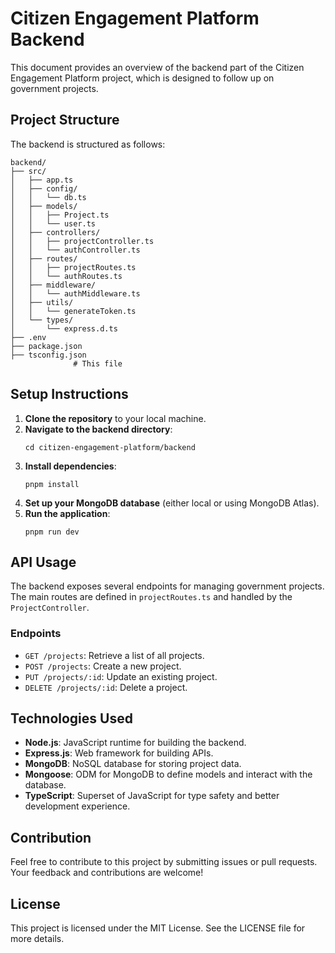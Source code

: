 # Citizen Engagement Platform Backend

This document provides an overview of the backend part of the Citizen Engagement Platform project, which is designed to follow up on government projects.

## Project Structure

The backend is structured as follows:

```
backend/
├── src/
│   ├── app.ts
│   ├── config/
│   │   └── db.ts
│   ├── models/
│   │   ├── Project.ts
│   │   └── user.ts
│   ├── controllers/
│   │   ├── projectController.ts
│   │   └── authController.ts
│   ├── routes/
│   │   ├── projectRoutes.ts
│   │   └── authRoutes.ts
│   ├── middleware/
│   │   └── authMiddleware.ts
│   ├── utils/
│   │   └── generateToken.ts
│   └── types/
│       └── express.d.ts
├── .env
├── package.json
├── tsconfig.json
              # This file
```

## Setup Instructions

1. **Clone the repository** to your local machine.
2. **Navigate to the backend directory**:
   ```
   cd citizen-engagement-platform/backend
   ```
3. **Install dependencies**:
   ```
   pnpm install
   ```
4. **Set up your MongoDB database** (either local or using MongoDB Atlas).
5. **Run the application**:
   ```
   pnpm run dev
   ```

## API Usage

The backend exposes several endpoints for managing government projects. The main routes are defined in `projectRoutes.ts` and handled by the `ProjectController`.

### Endpoints

- `GET /projects`: Retrieve a list of all projects.
- `POST /projects`: Create a new project.
- `PUT /projects/:id`: Update an existing project.
- `DELETE /projects/:id`: Delete a project.

## Technologies Used

- **Node.js**: JavaScript runtime for building the backend.
- **Express.js**: Web framework for building APIs.
- **MongoDB**: NoSQL database for storing project data.
- **Mongoose**: ODM for MongoDB to define models and interact with the database.
- **TypeScript**: Superset of JavaScript for type safety and better development experience.

## Contribution

Feel free to contribute to this project by submitting issues or pull requests. Your feedback and contributions are welcome!

## License

This project is licensed under the MIT License. See the LICENSE file for more details.